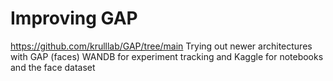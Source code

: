 # Improving GAP
 https://github.com/krulllab/GAP/tree/main
 Trying out newer architectures with GAP (faces)
 WANDB for experiment tracking and Kaggle for notebooks and the face dataset 
